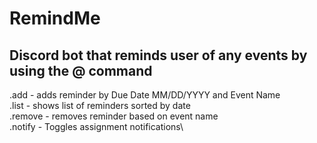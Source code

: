 # RemindMe
## Discord bot that reminds user of any events by using the @ command

.add - adds reminder by Due Date MM/DD/YYYY and Event Name\
.list - shows list of reminders sorted by date\
.remove - removes reminder based on event name\
.notify - Toggles assignment notifications\
